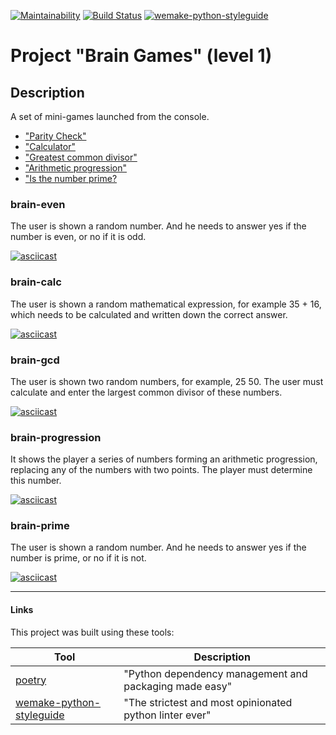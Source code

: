 [![Maintainability](https://api.codeclimate.com/v1/badges/d5fbab6a0840ca2b52cf/maintainability)](https://codeclimate.com/github/karomag/python-project-lvl1/maintainability)
[![Build Status](https://travis-ci.org/karomag/python-project-lvl1.svg?branch=master)](https://travis-ci.org/karomag/python-project-lvl1)
[![wemake-python-styleguide](https://img.shields.io/badge/style-wemake-000000.svg)](https://github.com/wemake-services/wemake-python-styleguide)

# Project "Brain Games" (level 1)

## Description
A set of mini-games launched from the console.

* ["Parity Check"](#game-parity-check)
* ["Calculator"](#game-calculator)
* ["Greatest common divisor"](#game-greatest-common-divisor)
* ["Arithmetic progression"](#game-arithmetic-progression)
* ["Is the number prime?](#game-is-the-number-prime)

### brain-even
The user is shown a random number. And he needs to answer yes if the number is even, or no if it is odd.

[![asciicast](https://asciinema.org/a/sforN0GjemIIZLia61c5N0U96.svg)](https://asciinema.org/a/sforN0GjemIIZLia61c5N0U96)

### brain-calc
The user is shown a random mathematical expression, for example 35 + 16, which needs to be calculated and written down the correct answer.

[![asciicast](https://asciinema.org/a/iv2bQfbew2zxZRRUPVmzVpLee.svg)](https://asciinema.org/a/iv2bQfbew2zxZRRUPVmzVpLee)

### brain-gcd

The user is shown two random numbers, for example, 25 50. The user must calculate and enter the largest common divisor of these numbers.

[![asciicast](https://asciinema.org/a/tUoJlfJSN3arSi9fL3v34B2e6.svg)](https://asciinema.org/a/tUoJlfJSN3arSi9fL3v34B2e6)

### brain-progression

It shows the player a series of numbers forming an arithmetic progression, replacing any of the numbers with two points. The player must determine this number.

[![asciicast](https://asciinema.org/a/qZyk9Nbv8xVW1gezWfsF1R4qp.svg)](https://asciinema.org/a/qZyk9Nbv8xVW1gezWfsF1R4qp)

### brain-prime

 The user is shown a random number. And he needs to answer yes if the number is prime, or no if it is not.

[![asciicast](https://asciinema.org/a/S6iScYVjgANPA9hjyGSwE52To.svg)](https://asciinema.org/a/S6iScYVjgANPA9hjyGSwE52To)

---
#### Links

This project was built using these tools:

| Tool                                                                        | Description                                             |
|-----------------------------------------------------------------------------|---------------------------------------------------------|
| [poetry](https://python-poetry.org/)                                        | "Python dependency management and packaging made easy"  |
| [wemake-python-styleguide](https://wemake-python-stylegui.de)               | "The strictest and most opinionated python linter ever" |